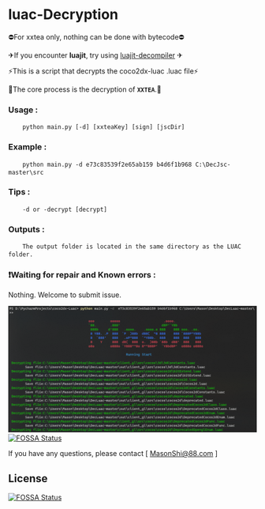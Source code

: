 # luac-Decryption
⛔For xxtea only, nothing can be done with bytecode⛔

✈If you encounter **luajit**, try using [luajit-decompiler](https://github.com/Mas0nShi/luajit-decompiler) ✈

⚡This is a script that decrypts the coco2dx-luac .luac file⚡

🌈The core process is the decryption of **`XXTEA`**.🌈

### Usage :
        python main.py [-d] [xxteaKey] [sign] [jscDir]
### Example :
        python main.py -d e73c83539f2e65ab159 b4d6f1b968 C:\DecJsc-master\src
### Tips :
        -d or -decrypt [decrypt]
### Outputs :
        The output folder is located in the same directory as the LUAC folder.

### ❗Waiting for repair and Known errors :
 Nothing.
 Welcome to submit issue.

![example](https://github.com/Mas0nShi/luac-Decryption/blob/master/example.png)
[![FOSSA Status](https://app.fossa.com/api/projects/git%2Bgithub.com%2FMas0nShi%2Fluac-Decryption.svg?type=shield)](https://app.fossa.com/projects/git%2Bgithub.com%2FMas0nShi%2Fluac-Decryption?ref=badge_shield)


If you have any questions, please contact [ MasonShi@88.com ]


## License
[![FOSSA Status](https://app.fossa.com/api/projects/git%2Bgithub.com%2FMas0nShi%2Fluac-Decryption.svg?type=large)](https://app.fossa.com/projects/git%2Bgithub.com%2FMas0nShi%2Fluac-Decryption?ref=badge_large)
